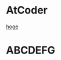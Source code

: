 # AtCoder


[hoge](https://github.com/so-ishikawa/AtCoder/blob/main/etc/AIZU/ALDS1_13_A.py)
# ABCDEFG
